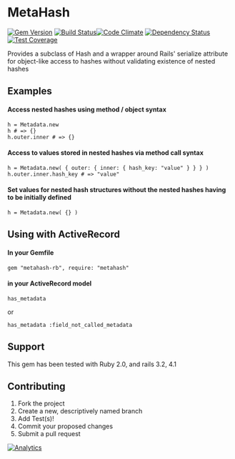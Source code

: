MetaHash
========

[![Gem Version](https://badge.fury.io/rb/metahash-rb.svg)](http://badge.fury.io/rb/metahash-rb)
[![Build Status](https://travis-ci.org/NullVoxPopuli/MetaHash.svg)](https://travis-ci.org/NullVoxPopuli/MetaHash)[![Code Climate](https://codeclimate.com/github/NullVoxPopuli/MetaHash/badges/gpa.svg)](https://codeclimate.com/github/NullVoxPopuli/MetaHash)
[![Dependency Status](https://gemnasium.com/NullVoxPopuli/MetaHash.svg)](https://gemnasium.com/NullVoxPopuli/MetaHash)
[![Test Coverage](https://codeclimate.com/github/NullVoxPopuli/MetaHash/badges/coverage.svg)](https://codeclimate.com/github/NullVoxPopuli/MetaHash)



Provides a subclass of Hash and a wrapper around Rails' serialize attribute for object-like access to hashes without validating existence of nested hashes

##  Examples
#### Access nested hashes using method / object syntax

    h = Metadata.new
    h # => {}
    h.outer.inner # => {}

#### Access to values stored in nested hashes via method call syntax

    h = Metadata.new( { outer: { inner: { hash_key: "value" } } } )
    h.outer.inner.hash_key # => "value"

#### Set values for nested hash structures without the nested hashes having to be initially defined

    h = Metadata.new( {} )

## Using with ActiveRecord

#### In your Gemfile

    gem "metahash-rb", require: "metahash"

#### in your ActiveRecord model

    has_metadata

or

    has_metadata :field_not_called_metadata


## Support

This gem has been tested with Ruby 2.0, and rails 3.2, 4.1


## Contributing

1. Fork the project
2. Create a new, descriptively named branch
3. Add Test(s)!
4. Commit your proposed changes
5. Submit a pull request

[![Analytics](https://ga-beacon.appspot.com/UA-54618821-1/your-repo/page-name)](https://github.com/igrigorik/ga-beacon)
